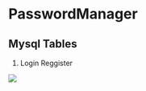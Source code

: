 # PasswordManager


## Mysql Tables

1. Login Reggister


<img src=“https://github.com/TarunSanjeev09/PasswordManager/blob/master/images/passwords_table_img.JPG”>


